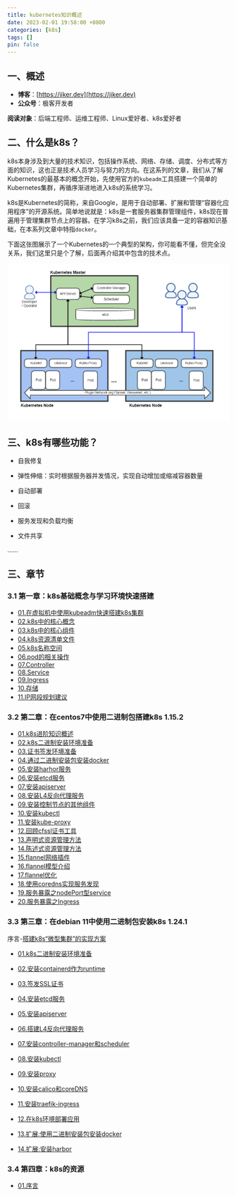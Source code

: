 ```yaml
---
title: kubernetes知识概述
date: 2023-02-01 19:58:00 +0800
categories: [k8s]
tags: []
pin: false
---
```


## 一、概述

- **博客**：[https://jiker.dev](https://jiker.dev)
- **公众号**：极客开发者

**阅读对象**：后端工程师、运维工程师、Linux爱好者、k8s爱好者

## 二、什么是k8s？

k8s本身涉及到大量的技术知识，包括操作系统、网络、存储、调度、分布式等方面的知识，这也正是技术人员学习与努力的方向。在这系列的文章，我们从了解Kubernetes的最基本的概念开始，先使用官方的`kubeadm`工具搭建一个简单的Kubernetes集群，再循序渐进地进入k8s的系统学习。

k8s是Kubernetes的简称，来自Google，是用于自动部署、扩展和管理“容器化应用程序”的开源系统。简单地说就是：k8s是一套服务器集群管理组件，k8s现在普遍用于管理集群节点上的容器。在学习k8s之前，我们应该具备一定的容器知识基础，在本系列文章中特指`docker`。

下面这张图展示了一个Kubernetes的一个典型的架构，你可能看不懂，但完全没关系，我们这里只是个了解，后面再介绍其中包含的技术点。

![Kubernetes](/img/k8s/01-kubernetes.png)

## 三、k8s有哪些功能？

- 自我修复

- 弹性伸缩：实时根据服务器并发情况，实现自动增加或缩减容器数量

- 自动部署

- 回滚

- 服务发现和负载均衡

- 文件共享

......

## 三、章节

### 3.1 第一章：k8s基础概念与学习环境快速搭建

- [01.在虚拟机中使用kubeadm快速搭建k8s集群](https://github.com/BackendDoc/kubernetes/blob/main/01.basic/kb01-build_in_virtual.md)
- [02.k8s中的核心概念](https://github.com/BackendDoc/kubernetes/blob/main/01.basic/kb02-conception.md)
- [03.k8s中的核心组件](https://github.com/BackendDoc/kubernetes/blob/main/01.basic/kb03-compoents.md)
- [04.k8s资源清单文件](https://github.com/BackendDoc/kubernetes/blob/main/01.basic/kb04-yaml.md)
- [05.k8s名称空间](https://github.com/BackendDoc/kubernetes/blob/main/01.basic/kb05-namespace.md)
- [06.pod的相关操作](https://github.com/BackendDoc/kubernetes/blob/main/01.basic/kb06-pod.md)
- [07.Controller](https://github.com/BackendDoc/kubernetes/blob/main/01.basic/kb07-controller.md)
- [08.Service](https://github.com/BackendDoc/kubernetes/blob/main/01.basic/kb08-service.md)
- [09.Ingress](https://github.com/BackendDoc/kubernetes/blob/main/01.basic/kb09-ingress.md)
- [10.存储](https://github.com/BackendDoc/kubernetes/blob/main/01.basic/kb10-storage.md)
- [11.IP网段规划建议](https://github.com/BackendDoc/kubernetes/blob/main/01.basic/kb11-ip_suggestion.md)

### 3.2 第二章：在centos7中使用二进制包搭建k8s 1.15.2

- [01.k8s进阶知识概述](https://github.com/BackendDoc/kubernetes/blob/main/02.forward/f01-summary.md)
- [02.k8s二进制安装环境准备](https://github.com/BackendDoc/kubernetes/blob/main/02.forward/f02-prepare.md)
- [03.证书签发环境准备](https://github.com/BackendDoc/kubernetes/blob/main/02.forward/f03-sign-prepare.md)
- [04.通过二进制安装包安装docker](https://github.com/BackendDoc/kubernetes/blob/main/02.forward/f04-install-docker.md)
- [05.安装harhor服务](https://github.com/BackendDoc/kubernetes/blob/main/02.forward/f05-install-harbor.md)
- [06.安装etcd服务](https://github.com/BackendDoc/kubernetes/blob/main/02.forward/f06-install-etcd.md)
- [07.安装apiserver](https://github.com/BackendDoc/kubernetes/blob/main/02.forward/f07-install-apiserver.md)
- [08.安装L4反向代理服务](https://github.com/BackendDoc/kubernetes/blob/main/02.forward/f08-install-agent-server.md)
- [09.安装控制节点的其他组件](https://github.com/BackendDoc/kubernetes/blob/main/02.forward/f09-install-other-component.md)
- [10.安装kubectl](https://github.com/BackendDoc/kubernetes/blob/main/02.forward/f10-install-kubelet.md)
- [11.安装kube-proxy](https://github.com/BackendDoc/kubernetes/blob/main/02.forward/f11-install-kubeproxy.md)
- [12.回顾cfssl证书工具](https://github.com/BackendDoc/kubernetes/blob/main/02.forward/f12-cfssl-review.md)
- [13.声明式资源管理方法](https://github.com/BackendDoc/kubernetes/blob/main/02.forward/f13-kubectl-command.md)
- [14.陈述式资源管理方法](https://github.com/BackendDoc/kubernetes/blob/main/02.forward/f14-kubectl-yaml.md)
- [15.flannel网络插件](https://github.com/BackendDoc/kubernetes/blob/main/02.forward/f15-flannel-plugin.md)
- [16.flannel模型介绍](https://github.com/BackendDoc/kubernetes/blob/main/02.forward/f16-flannel-model.md)
- [17.flannel优化](https://github.com/BackendDoc/kubernetes/blob/main/02.forward/f16-flannel-optimize.md)
- [18.使用coredns实现服务发现](https://github.com/BackendDoc/kubernetes/blob/main/02.forward/f18-coredns.md)
- [19.服务暴露之nodePort型service](https://github.com/BackendDoc/kubernetes/blob/main/02.forward/f19-nodeport.md)
- [20.服务暴露之Ingress](https://github.com/BackendDoc/kubernetes/blob/main/02.forward/f20-ingress.md)

### 3.3 第三章：在debian 11中使用二进制包安装k8s 1.24.1

序言-[搭建k8s“微型集群”的实现方案](https://github.com/BackendDoc/kubernetes/blob/main/03.real_install/README.md)

- [01.k8s二进制安装环境准备](https://github.com/BackendDoc/kubernetes/blob/main/03.real_install/f01-prepare.md)
- [02.安装containerd作为runtime](https://github.com/BackendDoc/kubernetes/blob/main/03.real_install/f02-install_containerd.md)
- [03.签发SSL证书](https://github.com/BackendDoc/kubernetes/blob/main/03.real_install/f03-sign-prepare.md)
- [04.安装etcd服务](https://github.com/BackendDoc/kubernetes/blob/main/03.real_install/f04-install-ectd.md)
- [05.安装apiserver](https://github.com/BackendDoc/kubernetes/blob/main/03.real_install/f05-install-apiserver.md)
- [06.搭建L4反向代理服务](https://github.com/BackendDoc/kubernetes/blob/main/03.real_install/f06-install-agent-server.md)
- [07.安装controller-manager和scheduler](https://github.com/BackendDoc/kubernetes/blob/main/03.real_install/f07-install-other-component.md)
- [08.安装kubectl](https://github.com/BackendDoc/kubernetes/blob/main/03.real_install/f08-install-kubelet.md)
- [09.安装proxy](https://github.com/BackendDoc/kubernetes/blob/main/03.real_install/f09-install-kubeproxy.md)
- [10.安装calico和coreDNS](https://github.com/BackendDoc/kubernetes/blob/main/03.real_install/f10-install-calico-coredns.md)
- [11.安装traefik-ingress](https://github.com/BackendDoc/kubernetes/blob/main/03.real_install/f11-install-traefik.md)
- [12.在k8s环境部署应用](https://github.com/BackendDoc/kubernetes/blob/main/03.real_install/f12-deploy-app.md)

- [13.扩展:使用二进制安装包安装docker](https://github.com/BackendDoc/kubernetes/blob/main/03.real_install/f13-install-docker.md)
- [14.扩展:安装harbor](https://github.com/BackendDoc/kubernetes/blob/main/03.real_install/f14-install-harbor.md)

### 3.4 第四章：k8s的资源

- [01.序言](https://github.com/BackendDoc/kubernetes/blob/main/04.resource/f01-prepare.md)
